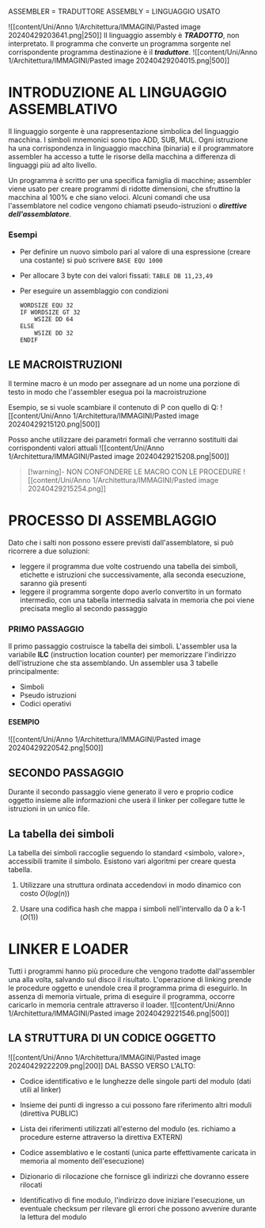 ASSEMBLER = TRADUTTORE
ASSEMBLY = LINGUAGGIO USATO 

![[content/Uni/Anno 1/Architettura/IMMAGINI/Pasted image 20240429203641.png|250]]
Il linguaggio assembly è ***TRADOTTO***, non interpretato.
Il programma che converte un programma sorgente nel corrispondente programma destinazione è il ***traduttore***.
![[content/Uni/Anno 1/Architettura/IMMAGINI/Pasted image 20240429204015.png|500]]


# INTRODUZIONE AL LINGUAGGIO ASSEMBLATIVO
Il linguaggio sorgente è una rappresentazione simbolica del linguaggio macchina.
I simboli mnemonici sono tipo ADD, SUB, MUL.
Ogni istruzione ha una corrispondenza in linguaggio macchina (binaria) e il programmatore assembler ha accesso a tutte le risorse della macchina a differenza di linguaggi più ad alto livello.

Un programma è scritto per una specifica famiglia di macchine; assembler viene usato per creare programmi di ridotte dimensioni, che sfruttino la macchina al 100% e che siano veloci. 
Alcuni comandi che usa l'assemblatore nel codice vengono chiamati pseudo-istruzioni o ***direttive dell'assemblatore***.

### Esempi
- Per definire un nuovo simbolo pari al valore di una espressione (creare una costante) si può scrivere ```BASE EQU 1000```  
	
- Per allocare 3 byte con dei valori fissati: ```TABLE DB 11,23,49``` 
	
- Per eseguire un assemblaggio con condizioni 
	```
	WORDSIZE EQU 32 
	IF WORDSIZE GT 32 
		WSIZE DD 64 
	ELSE 
		WSIZE DD 32 
	ENDIF
	```


## LE MACROISTRUZIONI
Il termine macro è un modo per assegnare ad un nome una porzione di testo in modo che l'assembler esegua poi la macroistruzione

Esempio, se si vuole scambiare il contenuto di P con quello di Q:
![[content/Uni/Anno 1/Architettura/IMMAGINI/Pasted image 20240429215120.png|500]]

Posso anche utilizzare dei parametri formali che verranno sostituiti dai corrispondenti valori attuali
![[content/Uni/Anno 1/Architettura/IMMAGINI/Pasted image 20240429215208.png|500]]

>[!warning]- NON CONFONDERE LE MACRO CON LE PROCEDURE
>![[content/Uni/Anno 1/Architettura/IMMAGINI/Pasted image 20240429215254.png]]


# PROCESSO DI ASSEMBLAGGIO
Dato che i salti non possono essere previsti dall'assemblatore, si può ricorrere a due soluzioni:
- leggere il programma due volte costruendo una tabella dei simboli, etichette e istruzioni che successivamente, alla seconda esecuzione, saranno già presenti
- leggere il programma sorgente dopo averlo convertito in un formato intermedio, con una tabella intermedia salvata in memoria che poi viene precisata meglio al secondo passaggio
### PRIMO PASSAGGIO
Il primo passaggio costruisce la tabella dei simboli.
L'assembler usa la variabile **ILC** (instruction location counter) per memorizzare l'indirizzo dell'istruzione che sta assemblando.
Un assembler usa 3 tabelle principalmente:
- Simboli
- Pseudo istruzioni
- Codici operativi
#### ESEMPIO
![[content/Uni/Anno 1/Architettura/IMMAGINI/Pasted image 20240429220542.png|500]]

## SECONDO PASSAGGIO
Durante il secondo passaggio viene generato il vero e proprio codice oggetto
insieme alle informazioni che userà il linker per collegare tutte le istruzioni in un unico file.
## La tabella dei simboli
La tabella dei simboli raccoglie seguendo lo standard <simbolo, valore>, accessibili tramite il simbolo.
Esistono vari algoritmi per creare questa tabella.
1. Utilizzare una struttura ordinata accedendovi in modo dinamico con costo $O(log (n))$
	
2. Usare una codifica hash che mappa i simboli nell'intervallo da 0 a k-1 $(O(1))$


# LINKER E LOADER
Tutti i programmi hanno più procedure che vengono tradotte dall'assembler una alla volta, salvando sul disco il risultato. 
L'operazione di linking prende le procedure oggetto e unendole crea il programma prima di eseguirlo.
In assenza di memoria virtuale, prima di eseguire il programma, occorre caricarlo in memoria centrale attraverso il loader. 
![[content/Uni/Anno 1/Architettura/IMMAGINI/Pasted image 20240429221546.png|500]]

## LA STRUTTURA DI UN CODICE OGGETTO
![[content/Uni/Anno 1/Architettura/IMMAGINI/Pasted image 20240429222209.png|200]]
DAL BASSO VERSO L'ALTO:
- Codice identificativo e le lunghezze delle singole parti del modulo (dati utili al linker)
	
- Insieme dei punti di ingresso a cui possono fare riferimento altri moduli (direttiva PUBLIC)
	
- Lista dei riferimenti utilizzati all'esterno del modulo (es. richiamo a procedure esterne attraverso la direttiva EXTERN)
	
- Codice assemblativo e le costanti (unica parte effettivamente caricata in memoria al momento dell'esecuzione)
	
- Dizionario di rilocazione che fornisce gli indirizzi che dovranno essere rilocati
	
- Identificativo di fine modulo, l'indirizzo dove iniziare l'esecuzione, un eventuale checksum per rilevare gli errori che possono avvenire durante la lettura del modulo